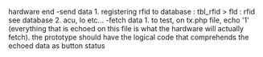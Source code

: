 hardware end
-send data 
    1. registering rfid to database : tbl_rfid > fld : rfid see database
    2. acu, lo etc...
-fetch data
    1. to test, on tx.php file, echo '1' (everything that is echoed on this file is what the hardware will actually fetch). the prototype should have the logical code that comprehends the echoed data as button status